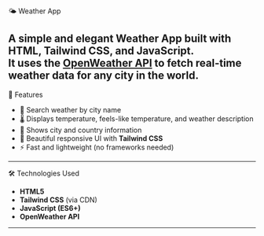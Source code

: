 🌤️ Weather App

A simple and elegant **Weather App** built with **HTML, Tailwind CSS, and JavaScript**.  
It uses the [OpenWeather API](https://openweathermap.org/api) to fetch real-time weather data for any city in the world.
---
🚀 Features
- 🔎 Search weather by city name  
- 🌡️ Displays temperature, feels-like temperature, and weather description  
- 📍 Shows city and country information  
- 🎨 Beautiful responsive UI with **Tailwind CSS**  
- ⚡ Fast and lightweight (no frameworks needed)
---
 🛠️ Technologies Used
- **HTML5**
- **Tailwind CSS** (via CDN)
- **JavaScript (ES6+)**
- **OpenWeather API**

---
